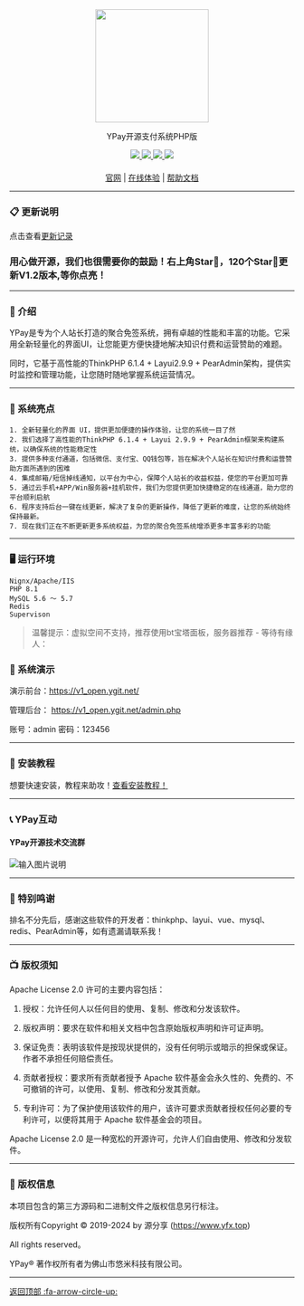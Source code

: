 
<div align="center" >
    <img width="200px" src="https://www.yfx.top/wp-content/uploads/2021/02/1613564243-bf130567ccd7e68.png" />
</div>
<div align="center">

YPay开源支付系统PHP版

</div>

<div align="center" >
    <a href="https://www.yfx.top">
        <img src="https://img.shields.io/badge/YPay-1.1.3-blue.svg" />
    </a>
    <a href="https://www.yfx.top">
        <img src="https://img.shields.io/badge/Licence-Apache2.0-green.svg?style=flat" />
    </a>
    <a href="https://www.yfx.top">
        <img src="https://img.shields.io/badge/PHP-8.1-skin.svg" />
    </a>
    <a href="https://www.yfx.top">
        <img src="https://img.shields.io/badge/MySql-5.6+-red.svg" />
    </a>
</div>

#### 

<div align="center">

[官网](https://www.yfx.top/) |
[在线体验](https://v7.ygit.net/) |
[帮助文档](https://doc.yfx.top/) 

</div>

---

### 📋 更新说明


点击查看<a href="https://doc.yfx.top/48rmwowb2q/gengxinjilu.html" target="_blank">更新记录</a>


### 用心做开源，我们也很需要你的鼓励！右上角Star🌟，120个Star🌟更新V1.2版本,等你点亮！

---

### 📝 介绍
YPay是专为个人站长打造的聚合免签系统，拥有卓越的性能和丰富的功能。它采用全新轻量化的界面UI，让您能更方便快捷地解决知识付费和运营赞助的难题。

同时，它基于高性能的ThinkPHP 6.1.4 + Layui2.9.9 + PearAdmin架构，提供实时监控和管理功能，让您随时随地掌握系统运营情况。

---

### 🫧 系统亮点
~~~
1. 全新轻量化的界面 UI，提供更加便捷的操作体验，让您的系统一目了然
2. 我们选择了高性能的ThinkPHP 6.1.4 + Layui 2.9.9 + PearAdmin框架来构建系统，以确保系统的性能稳定性
3. 提供多种支付通道，包括微信、支付宝、QQ钱包等，旨在解决个人站长在知识付费和运营赞助方面所遇到的困难
4. 集成邮箱/短信掉线通知，以平台为中心，保障个人站长的收益权益，使您的平台更加可靠
5. 通过云手机+APP/Win服务器+挂机软件，我们为您提供更加快捷稳定的在线通道，助力您的平台顺利启航
6. 程序支持后台一键在线更新，解决了复杂的更新操作，降低了更新的难度，让您的系统始终保持最新。
7. 现在我们正在不断更新更多系统权益，为您的聚合免签系统增添更多丰富多彩的功能
~~~
---

### 🖥 运行环境

```
Nignx/Apache/IIS
PHP 8.1
MySQL 5.6 ～ 5.7
Redis
Supervison
```


> 温馨提示：虚拟空间不支持，推荐使用bt宝塔面板，服务器推荐 - 等待有缘人：


###  📱 系统演示

演示前台：https://v1_open.ygit.net/

管理后台： https://v1_open.ygit.net/admin.php

账号：admin 密码：123456

---

###  🔐 安装教程

想要快速安装，教程来助攻！<a href="https://doc.yfx.top/48rmwowb2q/xitonganzhuang.html" target="_blank">查看安装教程！</a>

---

###  📞 YPay互动
#### YPay开源技术交流群
![输入图片说明](https://gitee.com/umil/ypay/raw/master/readme/pic/qrcode.jpg)

---

###  📸 特别鸣谢
排名不分先后，感谢这些软件的开发者：thinkphp、layui、vue、mysql、redis、PearAdmin等，如有遗漏请联系我！

---
###  📺 版权须知

Apache License 2.0 许可的主要内容包括：

1. 授权：允许任何人以任何目的使用、复制、修改和分发该软件。

2. 版权声明：要求在软件和相关文档中包含原始版权声明和许可证声明。

3. 保证免责：表明该软件是按现状提供的，没有任何明示或暗示的担保或保证。作者不承担任何赔偿责任。

4. 贡献者授权：要求所有贡献者授予 Apache 软件基金会永久性的、免费的、不可撤销的许可，以使用、复制、修改和分发其贡献。

5. 专利许可：为了保护使用该软件的用户，该许可要求贡献者授权任何必要的专利许可，以便将其用于 Apache 软件基金会的项目。

Apache License 2.0 是一种宽松的开源许可，允许人们自由使用、修改和分发软件。

---
###  💾 版权信息

本项目包含的第三方源码和二进制文件之版权信息另行标注。

版权所有Copyright © 2019-2024 by 源分享 (https://www.yfx.top)

All rights reserved。

YPay® 著作权所有者为佛山市悠米科技有限公司。



---

[返回顶部 :fa-arrow-circle-up: ](https://gitee.com/umil/ypay)

